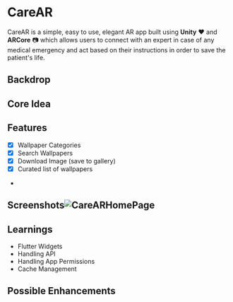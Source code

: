 # CareAR

CareAR is a simple, easy to use, elegant AR app built using **Unity** :heart: and **ARCore** :camera: which allows users to connect with an expert in case of any medical emergency and act based on their instructions in order to save the patient's life.

## Backdrop

## Core Idea

## Features

- [x] Wallpaper Categories
- [x] Search Wallpapers
- [x] Download Image (save to gallery)
- [x] Curated list of wallpapers
- 
## Screenshots![CareARHomePage](https://user-images.githubusercontent.com/24970972/128551942-0920e77f-b105-4254-9a69-c53522033b23.jpeg)


## Learnings

- Flutter Widgets
- Handling API
- Handling App Permissions
- Cache Management

## Possible Enhancements
